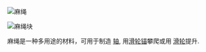 ![麻绳](block:betterwithmods:rope)

![麻绳块](block:betterwithmods:aesthetic@4)

麻绳是一种多用途的材料，可用于制造 [轴](../blocks/wooden_axle.md), 用[滑轮锚](../blocks/anchor.md)攀爬或用 [滑轮](../blocks/pulley.md)提升.